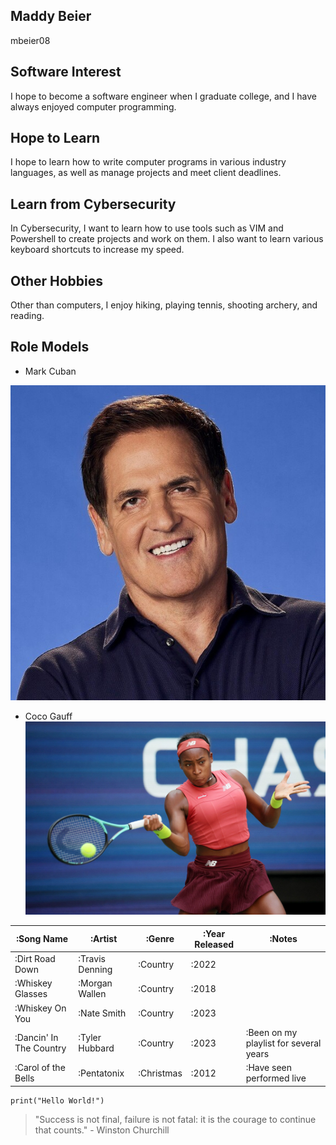 ## Maddy Beier
mbeier08

## Software Interest
I hope to become a software engineer when I graduate college, and I have always enjoyed computer programming.

## Hope to Learn
I hope to learn how to write computer programs in various industry languages, as well as manage projects and meet client deadlines.
## Learn from Cybersecurity
In Cybersecurity, I want to learn how to use tools such as VIM and Powershell to create projects and work on them. I also want to learn various keyboard shortcuts to increase my speed.
## Other Hobbies
Other than computers, I enjoy hiking, playing tennis, shooting archery, and reading.

## Role Models
* Mark Cuban 


![MarkCuban](https://github.com/mbeier08/mbeier08-Profile/blob/main/579x579-Q90_658ffd051a71b2cb8bcae612645a957d.jpg)


* Coco Gauff
![CocoGauff](https://github.com/mbeier08/mbeier08-Profile/blob/main/230905123818-01-coco-guaff-ostapenko-us-open-0905.jpg)

| :Song Name | :Artist | :Genre | :Year Released | :Notes |
| ---- | --- | --- | --- | ---|
| :Dirt Road Down | :Travis Denning | :Country | :2022 |
| :Whiskey Glasses | :Morgan Wallen | :Country | :2018 | 
| :Whiskey On You | :Nate Smith | :Country | :2023 |
| :Dancin' In The Country | :Tyler Hubbard | :Country | :2023 | :Been on my playlist for several years | 
| :Carol of the Bells | :Pentatonix | :Christmas | :2012 | :Have seen performed live |

```
print("Hello World!")
```
> "Success is not final, failure is not fatal: it is the courage to continue that counts." - Winston Churchill

